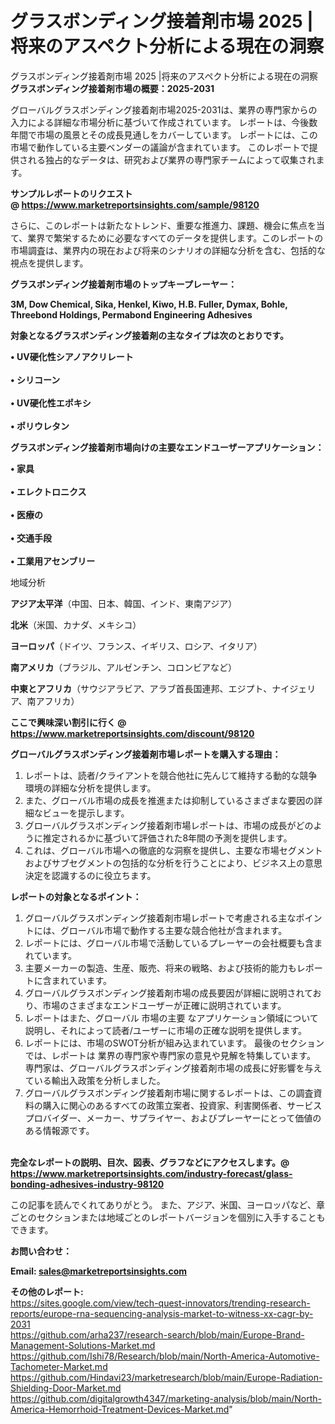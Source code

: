 # グラスボンディング接着剤市場 2025 |将来のアスペクト分析による現在の洞察
グラスボンディング接着剤市場 2025 |将来のアスペクト分析による現在の洞察
<strong><b>グラスボンディング接着剤市場の概要：2025-2031</b></strong>

グローバルグラスボンディング接着剤市場2025-2031は、業界の専門家からの入力による詳細な市場分析に基づいて作成されています。 レポートは、今後数年間で市場の風景とその成長見通しをカバーしています。 レポートには、この市場で動作している主要ベンダーの議論が含まれています。 このレポートで提供される独占的なデータは、研究および業界の専門家チームによって収集されます。

<strong>サンプルレポートのリクエスト @ <a href=https://www.marketreportsinsights.com/sample/98120>https://www.marketreportsinsights.com/sample/98120</a></strong>

さらに、このレポートは新たなトレンド、重要な推進力、課題、機会に焦点を当て、業界で繁栄するために必要なすべてのデータを提供します。このレポートの市場調査は、業界内の現在および将来のシナリオの詳細な分析を含む、包括的な視点を提供します。

<strong>グラスボンディング接着剤市場のトップキープレーヤー：</strong>

<strong>3M, Dow Chemical, Sika, Henkel, Kiwo, H.B. Fuller, Dymax, Bohle, Threebond Holdings, Permabond Engineering Adhesives</strong>

<strong><b>対象となるグラスボンディング接着剤の主なタイプは次のとおりです。</b></strong>

<strong>• UV硬化性シアノアクリレート<br><br>• シリコーン<br><br>• UV硬化性エポキシ<br><br>• ポリウレタン</strong>

<strong><b>グラスボンディング接着剤市場向けの主要なエンドユーザーアプリケーション：</b></strong>

<strong>• 家具<br><br>• エレクトロニクス<br><br>• 医療の<br><br>• 交通手段<br><br>• 工業用アセンブリー</strong>

 地域分析

<strong><b>アジア太平洋</b></strong>（中国、日本、韓国、インド、東南アジア）

<strong><b>北米</b></strong>（米国、カナダ、メキシコ）

<strong><b>ヨーロッパ</b></strong>（ドイツ、フランス、イギリス、ロシア、イタリア）

<strong><b>南アメリカ</b></strong>（ブラジル、アルゼンチン、コロンビアなど）

<strong><b>中東とアフリカ</b></strong>（サウジアラビア、アラブ首長国連邦、エジプト、ナイジェリア、南アフリカ）

<strong>ここで興味深い割引に行く @ <a href=https://www.marketreportsinsights.com/discount/98120>https://www.marketreportsinsights.com/discount/98120</a></strong>

<strong><b>グローバルグラスボンディング接着剤市場レポートを購入する理由：</b></strong>
<ol>
  <li>レポートは、読者/クライアントを競合他社に先んじて維持する動的な競争環境の詳細な分析を提供します。</li>
  <li>また、グローバル市場の成長を推進または抑制しているさまざまな要因の詳細なビューを提示します。</li>
  <li>グローバルグラスボンディング接着剤市場レポートは、市場の成長がどのように推定されるかに基づいて評価された8年間の予測を提供します。</li>
  <li>これは、グローバル市場への徹底的な洞察を提供し、主要な市場セグメントおよびサブセグメントの包括的な分析を行うことにより、ビジネス上の意思決定を認識するのに役立ちます。</li>
</ol>
<strong><b>レポートの対象となるポイント：</b></strong>
<ol>
  <li>グローバルグラスボンディング接着剤市場レポートで考慮される主なポイントには、グローバル市場で動作する主要な競合他社が含まれます。</li>
  <li>レポートには、グローバル市場で活動しているプレーヤーの会社概要も含まれています。</li>
  <li>主要メーカーの製造、生産、販売、将来の戦略、および技術的能力もレポートに含まれています。</li>
  <li>グローバルグラスボンディング接着剤市場の成長要因が詳細に説明されており、市場のさまざまなエンドユーザーが正確に説明されています。</li>
  <li>レポートはまた、グローバル 市場の主要 なアプリケーション領域について説明し、それによって読者/ユーザーに市場の正確な説明を提供します。</li>
  <li>レポートには、市場のSWOT分析が組み込まれています。 最後のセクションでは、レポートは 業界の専門家や専門家の意見や見解を特集しています。 専門家は、グローバルグラスボンディング接着剤市場の成長に好影響を与えている輸出入政策を分析しました。</li>
  <li>グローバルグラスボンディング接着剤市場に関するレポートは、この調査資料の購入に関心のあるすべての政策立案者、投資家、利害関係者、サービスプロバイダー、メーカー、サプライヤー、およびプレーヤーにとって価値のある情報源です。</li>
</ol><br>
<strong>完全なレポートの説明、目次、図表、グラフなどにアクセスします。@ <a href=https://www.marketreportsinsights.com/industry-forecast/glass-bonding-adhesives-industry-98120>https://www.marketreportsinsights.com/industry-forecast/glass-bonding-adhesives-industry-98120</a></strong>

この記事を読んでくれてありがとう。 また、アジア、米国、ヨーロッパなど、章ごとのセクションまたは地域ごとのレポートバージョンを個別に入手することもできます。

<strong><b>お問い合わせ：</b></strong>

<strong>Email: </strong><a href=mailto:sales@marketreportsinsights.com><strong>sales@marketreportsinsights.com</strong></a>

<strong>その他のレポート:</strong>
<br>
<a href=https://sites.google.com/view/tech-quest-innovators/trending-research-reports/europe-rna-sequencing-analysis-market-to-witness-xx-cagr-by-2031>https://sites.google.com/view/tech-quest-innovators/trending-research-reports/europe-rna-sequencing-analysis-market-to-witness-xx-cagr-by-2031</a>
<br>
<a href=https://github.com/arha237/research-search/blob/main/Europe-Brand-Management-Solutions-Market.md>https://github.com/arha237/research-search/blob/main/Europe-Brand-Management-Solutions-Market.md</a>
<br>
<a href=https://github.com/Ishi78/Research/blob/main/North-America-Automotive-Tachometer-Market.md>https://github.com/Ishi78/Research/blob/main/North-America-Automotive-Tachometer-Market.md</a>
<br>
<a href=https://github.com/Hindavi23/marketresearch/blob/main/Europe-Radiation-Shielding-Door-Market.md>https://github.com/Hindavi23/marketresearch/blob/main/Europe-Radiation-Shielding-Door-Market.md</a>
<br>
<a href=https://github.com/digitalgrowth4347/marketing-analysis/blob/main/North-America-Hemorrhoid-Treatment-Devices-Market.md>https://github.com/digitalgrowth4347/marketing-analysis/blob/main/North-America-Hemorrhoid-Treatment-Devices-Market.md</a>"
